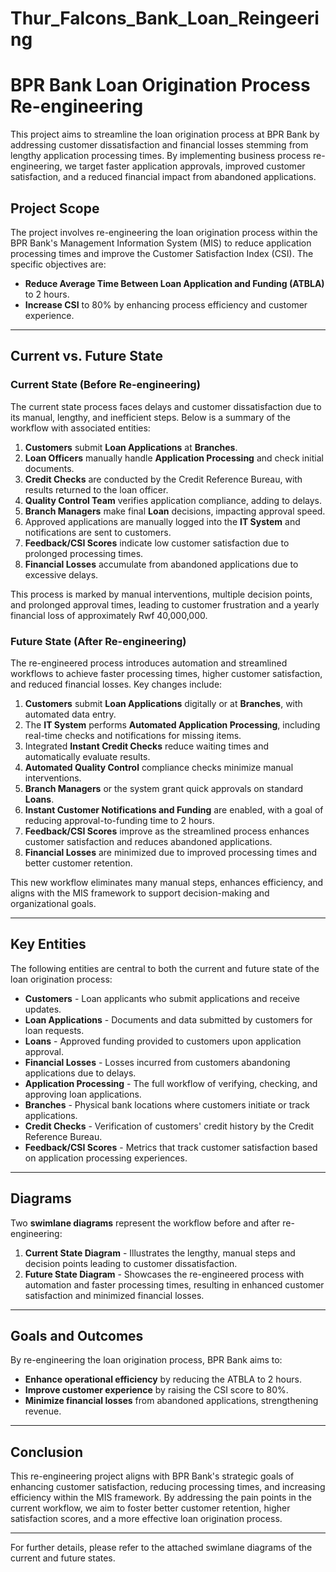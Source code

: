 # Thur_Falcons_Bank_Loan_Reingeering

# BPR Bank Loan Origination Process Re-engineering

This project aims to streamline the loan origination process at BPR Bank by addressing customer dissatisfaction and financial losses stemming from lengthy application processing times. By implementing business process re-engineering, we target faster application approvals, improved customer satisfaction, and a reduced financial impact from abandoned applications.

## Project Scope

The project involves re-engineering the loan origination process within the BPR Bank's Management Information System (MIS) to reduce application processing times and improve the Customer Satisfaction Index (CSI). The specific objectives are:

- **Reduce Average Time Between Loan Application and Funding (ATBLA)** to 2 hours.
- **Increase CSI** to 80% by enhancing process efficiency and customer experience.

---

## Current vs. Future State

### Current State (Before Re-engineering)

The current state process faces delays and customer dissatisfaction due to its manual, lengthy, and inefficient steps. Below is a summary of the workflow with associated entities:

1. **Customers** submit **Loan Applications** at **Branches**.
2. **Loan Officers** manually handle **Application Processing** and check initial documents.
3. **Credit Checks** are conducted by the Credit Reference Bureau, with results returned to the loan officer.
4. **Quality Control Team** verifies application compliance, adding to delays.
5. **Branch Managers** make final **Loan** decisions, impacting approval speed.
6. Approved applications are manually logged into the **IT System** and notifications are sent to customers.
7. **Feedback/CSI Scores** indicate low customer satisfaction due to prolonged processing times.
8. **Financial Losses** accumulate from abandoned applications due to excessive delays.

This process is marked by manual interventions, multiple decision points, and prolonged approval times, leading to customer frustration and a yearly financial loss of approximately Rwf 40,000,000.

### Future State (After Re-engineering)

The re-engineered process introduces automation and streamlined workflows to achieve faster processing times, higher customer satisfaction, and reduced financial losses. Key changes include:

1. **Customers** submit **Loan Applications** digitally or at **Branches**, with automated data entry.
2. The **IT System** performs **Automated Application Processing**, including real-time checks and notifications for missing items.
3. Integrated **Instant Credit Checks** reduce waiting times and automatically evaluate results.
4. **Automated Quality Control** compliance checks minimize manual interventions.
5. **Branch Managers** or the system grant quick approvals on standard **Loans**.
6. **Instant Customer Notifications and Funding** are enabled, with a goal of reducing approval-to-funding time to 2 hours.
7. **Feedback/CSI Scores** improve as the streamlined process enhances customer satisfaction and reduces abandoned applications.
8. **Financial Losses** are minimized due to improved processing times and better customer retention.

This new workflow eliminates many manual steps, enhances efficiency, and aligns with the MIS framework to support decision-making and organizational goals.

---

## Key Entities

The following entities are central to both the current and future state of the loan origination process:

- **Customers** - Loan applicants who submit applications and receive updates.
- **Loan Applications** - Documents and data submitted by customers for loan requests.
- **Loans** - Approved funding provided to customers upon application approval.
- **Financial Losses** - Losses incurred from customers abandoning applications due to delays.
- **Application Processing** - The full workflow of verifying, checking, and approving loan applications.
- **Branches** - Physical bank locations where customers initiate or track applications.
- **Credit Checks** - Verification of customers' credit history by the Credit Reference Bureau.
- **Feedback/CSI Scores** - Metrics that track customer satisfaction based on application processing experiences.

---

## Diagrams

Two **swimlane diagrams** represent the workflow before and after re-engineering:

1. **Current State Diagram** - Illustrates the lengthy, manual steps and decision points leading to customer dissatisfaction.
2. **Future State Diagram** - Showcases the re-engineered process with automation and faster processing times, resulting in enhanced customer satisfaction and minimized financial losses.

---

## Goals and Outcomes

By re-engineering the loan origination process, BPR Bank aims to:

- **Enhance operational efficiency** by reducing the ATBLA to 2 hours.
- **Improve customer experience** by raising the CSI score to 80%.
- **Minimize financial losses** from abandoned applications, strengthening revenue.

---

## Conclusion

This re-engineering project aligns with BPR Bank's strategic goals of enhancing customer satisfaction, reducing processing times, and increasing efficiency within the MIS framework. By addressing the pain points in the current workflow, we aim to foster better customer retention, higher satisfaction scores, and a more effective loan origination process.

---

For further details, please refer to the attached swimlane diagrams of the current and future states.
